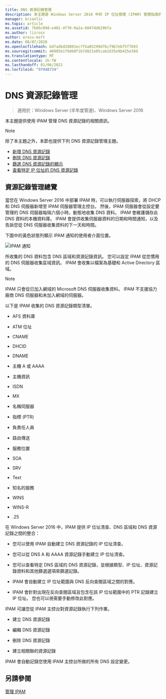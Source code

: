 ```yaml
---
title: DNS 資源記錄管理
description: 本主題是 Windows Server 2016 中的 IP 位址管理 (IPAM) 管理指南的一部分。
manager: brianlic
ms.topic: article
ms.assetid: 7b66c09d-e401-4f70-9a2a-6047dd629bfa
ms.author: lizross
author: eross-msft
ms.date: 08/07/2020
ms.openlocfilehash: bd7adbd28801ec7fba85299d7bcf9b7ebf5f7693
ms.sourcegitcommit: 40905b1f9d68f1b7d821e05cab2d35e9b425e38d
ms.translationtype: MT
ms.contentlocale: zh-TW
ms.lasthandoff: 01/06/2021
ms.locfileid: "97948734"
---
```

# <a name="dns-resource-record-management"></a>DNS 資源記錄管理

>適用於：Windows Server (半年度管道)、Windows Server 2016

本主題提供使用 IPAM 管理 DNS 資源記錄的相關資訊。

> [!NOTE]
> 除了本主題之外，本節也提供下列 DNS 資源記錄管理主題。
>
> -   [新增 DNS 資源記錄](../../technologies/ipam/Add-a-DNS-Resource-Record.md)
> -   [刪除 DNS 資源記錄](../../technologies/ipam/Delete-DNS-Resource-Records.md)
> -   [篩選 DNS 資源記錄的顯示](../../technologies/ipam/Filter-the-View-of-DNS-Resource-Records.md)
> -   [查看特定 IP 位址的 DNS 資源記錄](../../technologies/ipam/View-DNS-Resource-Records-for-a-Specific-IP-Address.md)

## <a name="resource-record-management-overview"></a>資源記錄管理總覽
當您在 Windows Server 2016 中部署 IPAM 時，可以執行伺服器探索，將 DHCP 和 DNS 伺服器新增至 IPAM 伺服器管理主控台。 然後，IPAM 伺服器會從設定要管理的 DNS 伺服器每隔六個小時，動態地收集 DNS 資料。 IPAM 會維護儲存此 DNS 資料的本機資料庫。 IPAM 會提供收集伺服器資料的日期和時間通知，以及告訴您從 DNS 伺服器收集資料的下一天和時間。

下圖中的黃色狀態列顯示 IPAM 通知的使用者介面位置。

![IPAM 通知](../../media/DNS-Resource-Record-Management/ipam_DataCollection_01.jpg)

所收集的 DNS 資料包含 DNS 區域和資源記錄資訊。 您可以設定 IPAM 從您慣用的 DNS 伺服器收集區域資訊。  IPAM 會收集以檔案為基礎和 Active Directory 區域。

> [!NOTE]
> IPAM 只會從已加入網域的 Microsoft DNS 伺服器收集資料。 IPAM 不支援協力廠商 DNS 伺服器和未加入網域的伺服器。

以下是 IPAM 收集的 DNS 資源記錄類型清單。

-   AFS 資料庫

-   ATM 位址

-   CNAME

-   DHCID

-   DNAME

-   主機 A 或 AAAA

-   主機資訊

-   ISDN

-   MX

-   名稱伺服器

-   指標 (PTR) 

-   負責任人員

-   路由傳送

-   服務位置

-   SOA

-   SRV

-   Text

-   知名的服務

-   WINS

-   WINS-R

-   .25

在 Windows Server 2016 中，IPAM 提供 IP 位址清查、DNS 區域和 DNS 資源記錄之間的整合：

-   您可以使用 IPAM 自動建立 DNS 資源記錄的 IP 位址清查。

-   您可以從 DNS A 和 AAAA 資源記錄手動建立 IP 位址清查。

-   您可以查看特定 DNS 區域的 DNS 資源記錄，並根據類型、IP 位址、資源記錄資料和其他篩選選項來篩選記錄。

-   IPAM 會自動建立 IP 位址範圍與 DNS 反向查閱區域之間的對應。

-   IPAM 會針對出現在反向查閱區域且包含在該 IP 位址範圍中的 PTR 記錄建立 IP 位址。 您也可以視需要手動修改此對應。

IPAM 可讓您從 IPAM 主控台對資源記錄執行下列作業。

-   建立 DNS 資源記錄

-   編輯 DNS 資源記錄

-   刪除 DNS 資源記錄

-   建立相關聯的資源記錄

IPAM 會自動記錄您使用 IPAM 主控台所做的所有 DNS 設定變更。

## <a name="see-also"></a>另請參閱
[管理 IPAM](Manage-IPAM.md)



